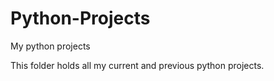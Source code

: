# Python-Projects
My python projects

This folder holds all my current and previous python projects.

